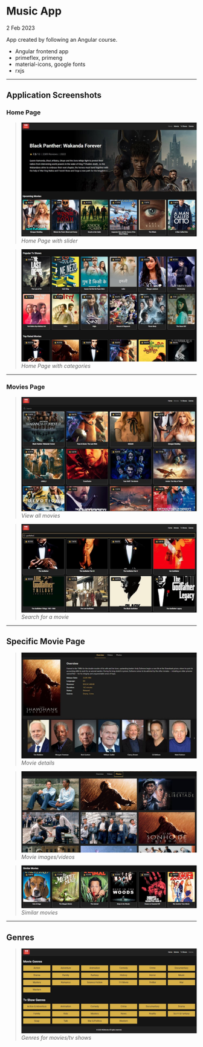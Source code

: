 # Music App

2 Feb 2023

App created by following an Angular course.

- Angular frontend app
- primeflex, primeng
- material-icons, google fonts
- rxjs

---

## Application Screenshots

### Home Page

> ![Alt text](img/home1.JPG?raw=true 'Home page') _Home Page with slider_

> ![Alt text](img/home2.JPG?raw=true 'Home page') _Home Page with categories_

---

### Movies Page

> ![Alt text](img/movies.JPG?raw=true 'Home page') _View all movies_

> ![Alt text](img/movies2.JPG?raw=true 'Home page') _Search for a movie_

---

## Specific Movie Page

> ![Alt text](img/movie1.JPG?raw=true 'Home page') _Movie details_

> ![Alt text](img/movie3.JPG?raw=true 'Home page') _Movie images/videos_

> ![Alt text](img/movie2.JPG?raw=true 'Home page') _Similar movies_

---

## Genres

> ![Alt text](img/genres.JPG?raw=true 'Home page') _Genres for movies/tv shows_
